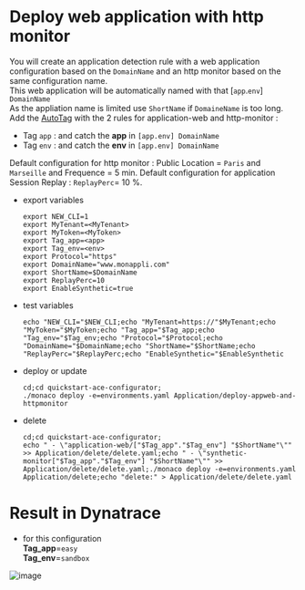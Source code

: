 # Deploy web application with http monitor


You will create an application detection rule with a web application configuration based on the `DomainName` and an http monitor based on the same configuration name.  
This web application will be automatically named with that [`app`.`env`] `DomainName`   
As the appliation name is limited use `ShortName` if `DomaineName` is too long.  
Add the [AutoTag](/Tag) with the 2 rules for application-web and http-monitor : 
 - Tag `app` : and catch the **app** in `[app.env] DomainName` 
 - Tag `env` : and catch the **env** in `[app.env] DomainName`

Default configuration for http monitor : Public Location = `Paris` and `Marseille` and Frequence = 5 min.
Default configuration for application Session Replay : `ReplayPerc`= 10 %. 
 
- export variables

      export NEW_CLI=1
      export MyTenant=<MyTenant>
      export MyToken=<MyToken>
      export Tag_app=<app>
      export Tag_env=<env>
      export Protocol="https"
      export DomainName="www.monappli.com"
      export ShortName=$DomainName
      export ReplayPerc=10
      export EnableSynthetic=true
      
- test variables

      echo "NEW_CLI="$NEW_CLI;echo "MyTenant=https://"$MyTenant;echo "MyToken="$MyToken;echo "Tag_app="$Tag_app;echo "Tag_env="$Tag_env;echo "Protocol="$Protocol;echo "DomainName="$DomainName;echo "ShortName="$ShortName;echo "ReplayPerc="$ReplayPerc;echo "EnableSynthetic="$EnableSynthetic
     
- deploy or update

      cd;cd quickstart-ace-configurator;
      ./monaco deploy -e=environments.yaml Application/deploy-appweb-and-httpmonitor

      
- delete

      cd;cd quickstart-ace-configurator;
      echo " - \"application-web/["$Tag_app"."$Tag_env"] "$ShortName"\"" >> Application/delete/delete.yaml;echo " - \"synthetic-monitor["$Tag_app"."$Tag_env"] "$ShortName"\"" >> Application/delete/delete.yaml;./monaco deploy -e=environments.yaml Application/delete;echo "delete:" > Application/delete/delete.yaml


# Result in Dynatrace 
- for this configuration  
       **Tag_app**=`easy`  
       **Tag_env**=`sandbox`  
   
![image](https://user-images.githubusercontent.com/40337213/119888884-33046f80-bf36-11eb-9667-14a69d1fe803.png)


